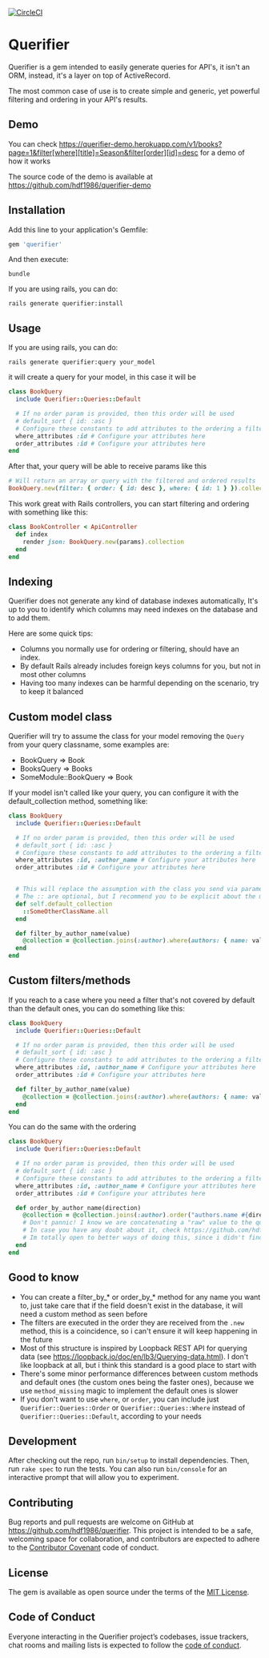 [![CircleCI](https://dl.circleci.com/status-badge/img/gh/hdf1986/querifier/tree/main.svg?style=svg)](https://dl.circleci.com/status-badge/redirect/gh/hdf1986/querifier/tree/main)

# Querifier

Querifier is a gem intended to easily generate queries for API's, it isn't an ORM, instead, it's a layer on top of ActiveRecord.

The most common case of use is to create simple and generic, yet powerful filtering and ordering in your API's results.

## Demo

You can check https://querifier-demo.herokuapp.com/v1/books?page=1&filter[where][title]=Season&filter[order][id]=desc for a demo of how it works

The source code of the demo is available at https://github.com/hdf1986/querifier-demo

## Installation

Add this line to your application's Gemfile:

```ruby
gem 'querifier'
```

And then execute:

```shell
bundle
```

If you are using rails, you can do:

```shell
rails generate querifier:install
```

## Usage
If you are using rails, you can do:

```shell
rails generate querifier:query your_model
```

it will create a query for your model, in this case it will be

```ruby
class BookQuery
  include Querifier::Queries::Default

  # If no order param is provided, then this order will be used
  # default_sort { id: :asc }
  # Configure these constants to add attributes to the ordering a filtering
  where_attributes :id # Configure your attributes here
  order_attributes :id # Configure your attributes here
end

```

After that, your query will be able to receive params like this
```ruby
# Will return an array or query with the filtered and ordered results
BookQuery.new(filter: { order: { id: desc }, where: { id: 1 } }).collection
```

This work great with Rails controllers, you can start filtering and ordering with something like this:

```ruby
class BookController < ApiController
  def index
    render json: BookQuery.new(params).collection
  end
end
```

## Indexing

Querifier does not generate any kind of database indexes automatically, It's up to you to identify which columns may need indexes on the database and to add them.

Here are some quick tips: 
- Columns you normally use for ordering or filtering, should have an index. 
- By default Rails already includes foreign keys columns for you, but not in most other columns
- Having too many indexes can be harmful depending on the scenario, try to keep it balanced


## Custom model class

Querifier will try to assume the class for your model removing the `Query` from your query classname, some examples are:
  - BookQuery => Book
  - BooksQuery => Books
  - SomeModule::BookQuery => Book

If your model isn't called like your query, you can configure it with the default_collection method, something like:

```ruby
class BookQuery
  include Querifier::Queries::Default

  # If no order param is provided, then this order will be used
  # default_sort { id: :asc }
  # Configure these constants to add attributes to the ordering a filtering
  where_attributes :id, :author_name # Configure your attributes here
  order_attributes :id # Configure your attributes here


  # This will replace the assumption with the class you send via parameter
  # The :: are optional, but I recommend you to be explicit about the modules of your class
  def self.default_collection
    ::SomeOtherClassName.all
  end

  def filter_by_author_name(value)
    @collection = @collection.joins(:author).where(authors: { name: value })
  end
end

```


## Custom filters/methods

If you reach to a case where you need a filter that's not covered by default than the default ones, you can do something like this:

```ruby
class BookQuery
  include Querifier::Queries::Default

  # If no order param is provided, then this order will be used
  # default_sort { id: :asc }
  # Configure these constants to add attributes to the ordering a filtering
  where_attributes :id, :author_name # Configure your attributes here
  order_attributes :id # Configure your attributes here

  def filter_by_author_name(value)
    @collection = @collection.joins(:author).where(authors: { name: value })
  end
end

```

You can do the same with the ordering

```ruby
class BookQuery
  include Querifier::Queries::Default

  # If no order param is provided, then this order will be used
  # default_sort { id: :asc }
  # Configure these constants to add attributes to the ordering a filtering
  where_attributes :id, :author_name # Configure your attributes here
  order_attributes :id # Configure your attributes here

  def order_by_author_name(direction)
    @collection = @collection.joins(:author).order("authors.name #{direction}")
    # Don't pannic! I know we are concatenating a "raw" value to the query, but in this case direction is being sanitized and validated in the invocation of this method
    # In case you have any doubt about it, check https://github.com/hdf1986/querifier/blob/master/lib/querifier/queries/order.rb valid_sort? method
    # Im totally open to better ways of doing this, since i didn't find a nice way to implement joined and dinamic ordering queries
  end
end

```

## Good to know
- You can create a filter_by_* or order_by_* method for any name you want to, just take care that if the field doesn't exist in the database, it will need a custom method as seen before
- The filters are executed in the order they are received from the `.new` method, this is a coincidence, so i can't ensure it will keep happening in the future
- Most of this structure is inspired by Loopback REST API for querying data (see https://loopback.io/doc/en/lb3/Querying-data.html). I don't like loopback at all, but i think this standard is a good place to start with
- There's some minor performance differences between custom methods and default ones (the custom ones being the faster ones), because we use `method_missing` magic to implement the default ones is slower
- If you don't want to use `where`, or `order`, you can include just `Querifier::Queries::Order` or `Querifier::Queries::Where` instead of `Querifier::Queries::Default`, according to your needs

## Development

After checking out the repo, run `bin/setup` to install dependencies. Then, run `rake spec` to run the tests. You can also run `bin/console` for an interactive prompt that will allow you to experiment.

## Contributing

Bug reports and pull requests are welcome on GitHub at https://github.com/hdf1986/querifier. This project is intended to be a safe, welcoming space for collaboration, and contributors are expected to adhere to the [Contributor Covenant](http://contributor-covenant.org) code of conduct.

## License

The gem is available as open source under the terms of the [MIT License](https://opensource.org/licenses/MIT).

## Code of Conduct

Everyone interacting in the Querifier project’s codebases, issue trackers, chat rooms and mailing lists is expected to follow the [code of conduct](https://github.com/[USERNAME]/Querifier/blob/master/CODE_OF_CONDUCT.md).
